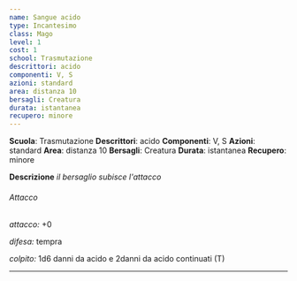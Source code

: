 ```yaml
---
name: Sangue acido
type: Incantesimo
class: Mago
level: 1
cost: 1
school: Trasmutazione
descrittori: acido
componenti: V, S
azioni: standard
area: distanza 10
bersagli: Creatura
durata: istantanea
recupero: minore
---
```

**Scuola**: Trasmutazione
**Descrittori**: acido
**Componenti**: V, S
**Azioni**: standard
**Area**: distanza 10
**Bersagli**: Creatura
**Durata**: istantanea
**Recupero**: minore

**Descrizione**
*il bersaglio subisce l'attacco*

###### Attacco

*attacco:* +0

*difesa:* tempra

*colpito:* 1d6 danni da acido e 2danni da acido continuati (T)

---